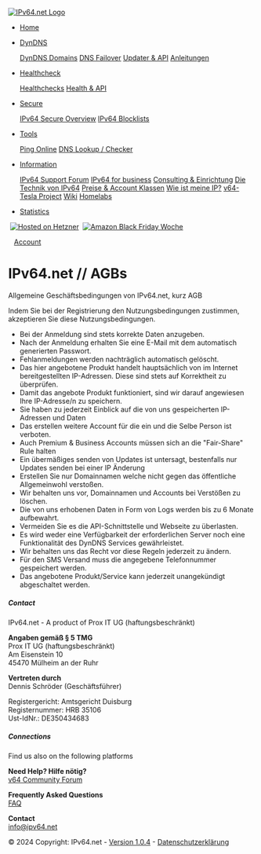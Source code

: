  [![IPv64.net Logo](https://ipv64.net/img/ipv64_logo.svg "IPv64.net Logo")](https://ipv64.net/)

* [Home](https://ipv64.net/)
* [DynDNS](https://ipv64.net/dyndns.php)
    
    [DynDNS Domains](https://ipv64.net/dyndns) [DNS Failover](https://ipv64.net/dns_failover) [Updater & API](https://ipv64.net/dyndns_updater_api) [Anleitungen](https://ipv64.net/dyndns_helper)
    
* [Healthcheck](#)
    
    [Healthchecks](https://ipv64.net/healthcheck) [Health & API](https://ipv64.net/healthcheck_updater_api)
    
* [Secure](#)
    
    [IPv64 Secure Overview](https://ipv64.net/v64_secure) [IPv64 Blocklists](https://ipv64.net/v64_blocklists)
    
* [Tools](#)
    
    [Ping Online](https://ipv64.net/ping_online) [DNS Lookup / Checker](https://ipv64.net/dns_lookup)
    
* [Information](https://schroederdennis.de/)
    
    [IPv64 Support Forum](https://v64.tech/) [IPv64 for business](https://ipv64.net/business_solutions) [Consulting & Einrichtung](https://ipv64.net/consulting_solutions) [Die Technik von IPv64](https://ipv64.net/ipv64_technical) [Preise & Account Klassen](https://ipv64.net/pricing) [Wie ist meine IP?](https://ipv64.net/wieistmeineip) [v64-Tesla Project](https://ipv64.net/tesla) [Wiki](https://ipv64.net/wiki) [Homelabs](https://ipv64.net/homelab)
    
* [Statistics](https://statistics.ipv64.net/)

 [![Hosted on Hetzner](https://ipv64.net/img/hostedonhetzner.webp "All IPv64 Services runs on Hetzner Cloud")](https://hetzner.cloud/?ref=B7SA7EkDfqfL)  [![Amazon Black Friday Woche](https://ipv64.net/img/amzbuttonblack.png "Amazon Black Friday Woche")](https://amzn.to/3MPpezz) 

[](https://ipv64.net/darkmode.php "Darkmode")   [Account](https://ipv64.net/account)

IPv64.net // AGBs
=================

Allgemeine Geschäftsbedingungen von IPv64.net, kurz AGB

Indem Sie bei der Registrierung den Nutzungsbedingungen zustimmen, akzeptieren Sie diese Nutzungsbedingungen.

* Bei der Anmeldung sind stets korrekte Daten anzugeben.
* Nach der Anmeldung erhalten Sie eine E-Mail mit dem automatisch generierten Passwort.
* Fehlanmeldungen werden nachträglich automatisch gelöscht.
* Das hier angebotene Produkt handelt hauptsächlich von im Internet bereitgestellten IP-Adressen. Diese sind stets auf Korrektheit zu überprüfen.
* Damit das angebote Produkt funktioniert, sind wir darauf angewiesen Ihre IP-Adresse/n zu speichern.
* Sie haben zu jederzeit Einblick auf die von uns gespeicherten IP-Adressen und Daten
* Das erstellen weitere Account für die ein und die Selbe Person ist verboten.
* Auch Premium & Business Accounts müssen sich an die "Fair-Share" Rule halten
* Ein übermäßiges senden von Updates ist untersagt, bestenfalls nur Updates senden bei einer IP Änderung
* Erstellen Sie nur Domainnamen welche nicht gegen das öffentliche Allgemeinwohl verstoßen.
* Wir behalten uns vor, Domainnamen und Accounts bei Verstößen zu löschen.
* Die von uns erhobenen Daten in Form von Logs werden bis zu 6 Monate aufbewahrt.
* Vermeiden Sie es die API-Schnittstelle und Webseite zu überlasten.
* Es wird weder eine Verfügbarkeit der erforderlichen Server noch eine Funktionalität des DynDNS Services gewährleistet.
* Wir behalten uns das Recht vor diese Regeln jederzeit zu ändern.
* Für den SMS Versand muss die angegebene Telefonnummer gespeichert werden.
* Das angebotene Produkt/Service kann jederzeit unangekündigt abgeschaltet werden.

##### Contact

IPv64.net - A product of Prox IT UG (haftungsbeschränkt)

**Angaben gemäß § 5 TMG**  
Prox IT UG (haftungsbeschränkt)  
Am Eisenstein 10  
45470 Mülheim an der Ruhr  

**Vertreten durch**  
Dennis Schröder (Geschäftsführer)

Registergericht: Amtsgericht Duisburg  
Registernummer: HRB 35106  
Ust-IdNr.: DE350434683

##### Connections

Find us also on the following platforms

[](https://v64.tech/ "IPv64 Support Forum")[](https://schroederdennis.de/ "Blog Schroederdennis.de")[](https://twitter.com/dennis_schroed "Twitter")[](https://youtube.com/c/RaspberryPiCloud "Youtube")[](https://discord.gg/rpicloud "Discord")[](https://www.linkedin.com/company/ipv64 "LinkedIn IPv64.net")[](https://www.instagram.com/schroederdennis_de/ "Instagram")

**Need Help? Hilfe nötig?**  
[v64 Community Forum](https://v64.tech/ "IPv64.net Technik Forum")

**Frequently Asked Questions**  
[FAQ](https://ipv64.net/faq)

**Contact**  
[info@ipv64.net](mailto:info@ipv64.net "Kontakt E-Mail")

© 2024 Copyright: IPv64.net - [Version 1.0.4](https://ipv64.net/release_notes) - [Datenschutzerklärung](https://ipv64.net/datenschutz)